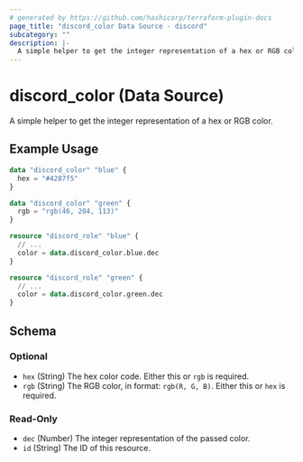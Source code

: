 ```yaml
---
# generated by https://github.com/hashicorp/terraform-plugin-docs
page_title: "discord_color Data Source - discord"
subcategory: ""
description: |-
  A simple helper to get the integer representation of a hex or RGB color.
---
```


# discord_color (Data Source)

A simple helper to get the integer representation of a hex or RGB color.

## Example Usage

```terraform
data "discord_color" "blue" {
  hex = "#4287f5"
}

data "discord_color" "green" {
  rgb = "rgb(46, 204, 113)"
}

resource "discord_role" "blue" {
  // ...
  color = data.discord_color.blue.dec
}

resource "discord_role" "green" {
  // ...
  color = data.discord_color.green.dec
}
```

<!-- schema generated by tfplugindocs -->
## Schema

### Optional

- `hex` (String) The hex color code. Either this or `rgb` is required.
- `rgb` (String) The RGB color, in format: `rgb(R, G, B)`. Either this or `hex` is required.

### Read-Only

- `dec` (Number) The integer representation of the passed color.
- `id` (String) The ID of this resource.
